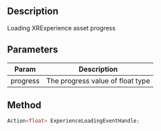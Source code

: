 ## Description

Loading XRExperience asset progress

## Parameters

| Param    | Description                      |
| -------- | -------------------------------- |
| progress | The progress value of float type |

## Method

```cs
Action<float> ExperienceLoadingEventHandle;
```
